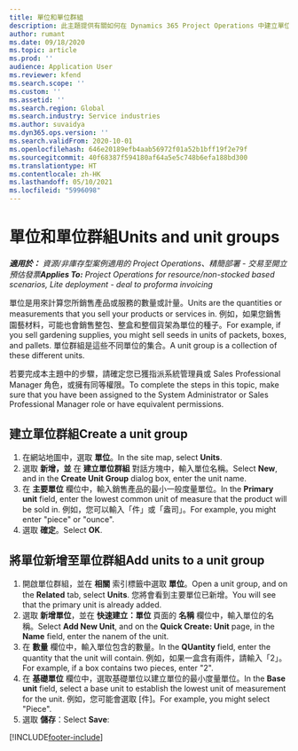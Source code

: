 ```yaml
---
title: 單位和單位群組
description: 此主題提供有關如何在 Dynamics 365 Project Operations 中建立單位和單位群組的資訊。
author: rumant
ms.date: 09/18/2020
ms.topic: article
ms.prod: ''
audience: Application User
ms.reviewer: kfend
ms.search.scope: ''
ms.custom: ''
ms.assetid: ''
ms.search.region: Global
ms.search.industry: Service industries
ms.author: suvaidya
ms.dyn365.ops.version: ''
ms.search.validFrom: 2020-10-01
ms.openlocfilehash: 646e20189efb4aab56972f01a52b1bff19f2e79f
ms.sourcegitcommit: 40f68387f594180af64a5e5c748b6efa188bd300
ms.translationtype: HT
ms.contentlocale: zh-HK
ms.lasthandoff: 05/10/2021
ms.locfileid: "5996098"
---
```

# <a name="units-and-unit-groups"></a><span data-ttu-id="0f725-103">單位和單位群組</span><span class="sxs-lookup"><span data-stu-id="0f725-103">Units and unit groups</span></span>

<span data-ttu-id="0f725-104">_**適用於：** 資源/非庫存型案例適用的 Project Operations、精簡部署 - 交易至開立預估發票_</span><span class="sxs-lookup"><span data-stu-id="0f725-104">_**Applies To:** Project Operations for resource/non-stocked based scenarios, Lite deployment - deal to proforma invoicing_</span></span>

<span data-ttu-id="0f725-105">單位是用來計算您所銷售產品或服務的數量或計量。</span><span class="sxs-lookup"><span data-stu-id="0f725-105">Units are the quantities or measurements that you sell your products or services in.</span></span> <span data-ttu-id="0f725-106">例如，如果您銷售園藝材料，可能也會銷售整包、整盒和整個貨架為單位的種子。</span><span class="sxs-lookup"><span data-stu-id="0f725-106">For example, if you sell gardening supplies, you might sell seeds in units of packets, boxes, and pallets.</span></span> <span data-ttu-id="0f725-107">單位群組是這些不同單位的集合。</span><span class="sxs-lookup"><span data-stu-id="0f725-107">A unit group is a collection of these different units.</span></span>

<span data-ttu-id="0f725-108">若要完成本主題中的步驟，請確定您已獲指派系統管理員或 Sales Professional Manager 角色，或擁有同等權限。</span><span class="sxs-lookup"><span data-stu-id="0f725-108">To complete the steps in this topic, make sure that you have been assigned to the System Administrator or Sales Professional Manager role or have equivalent permissions.</span></span>

## <a name="create-a-unit-group"></a><span data-ttu-id="0f725-109">建立單位群組</span><span class="sxs-lookup"><span data-stu-id="0f725-109">Create a unit group</span></span>

1. <span data-ttu-id="0f725-110">在網站地圖中，選取 **單位**。</span><span class="sxs-lookup"><span data-stu-id="0f725-110">In the site map, select **Units**.</span></span>
2. <span data-ttu-id="0f725-111">選取 **新增，並** 在 **建立單位群組** 對話方塊中，輸入單位名稱。</span><span class="sxs-lookup"><span data-stu-id="0f725-111">Select **New**, and in the **Create Unit Group** dialog box, enter the unit name.</span></span>
3. <span data-ttu-id="0f725-112">在 **主要單位** 欄位中，輸入銷售產品的最小一般度量單位。</span><span class="sxs-lookup"><span data-stu-id="0f725-112">In the **Primary unit** field, enter the lowest common unit of measure that the product will be sold in.</span></span> <span data-ttu-id="0f725-113">例如，您可以輸入「件」或「盎司」。</span><span class="sxs-lookup"><span data-stu-id="0f725-113">For example, you might enter "piece" or "ounce".</span></span>
4. <span data-ttu-id="0f725-114">選取 **確定**。</span><span class="sxs-lookup"><span data-stu-id="0f725-114">Select **OK**.</span></span>

## <a name="add-units-to-a-unit-group"></a><span data-ttu-id="0f725-115">將單位新增至單位群組</span><span class="sxs-lookup"><span data-stu-id="0f725-115">Add units to a unit group</span></span>

1. <span data-ttu-id="0f725-116">開啟單位群組，並在 **相關** 索引標籤中選取 **單位**。</span><span class="sxs-lookup"><span data-stu-id="0f725-116">Open a unit group, and on the **Related** tab, select **Units**.</span></span> <span data-ttu-id="0f725-117">您將會看到主要單位已新增。</span><span class="sxs-lookup"><span data-stu-id="0f725-117">You will see that the primary unit is already added.</span></span>
2. <span data-ttu-id="0f725-118">選取 **新增單位**，並在 **快速建立：單位** 頁面的 **名稱** 欄位中，輸入單位的名稱。</span><span class="sxs-lookup"><span data-stu-id="0f725-118">Select **Add New Unit**, and on the **Quick Create: Unit** page, in the **Name** field, enter the nanem of the unit.</span></span>
3. <span data-ttu-id="0f725-119">在 **數量** 欄位中，輸入單位包含的數量。</span><span class="sxs-lookup"><span data-stu-id="0f725-119">In the **QUantity** field, enter the quantity that the unit will contain.</span></span> <span data-ttu-id="0f725-120">例如，如果一盒含有兩件，請輸入「2」。</span><span class="sxs-lookup"><span data-stu-id="0f725-120">For example, if a box contains two pieces, enter "2".</span></span> 
4. <span data-ttu-id="0f725-121">在 **基礎單位** 欄位中，選取基礎單位以建立單位的最小度量單位。</span><span class="sxs-lookup"><span data-stu-id="0f725-121">In the **Base unit** field, select a base unit to establish the lowest unit of measurement for the unit.</span></span> <span data-ttu-id="0f725-122">例如，您可能會選取 [件]。</span><span class="sxs-lookup"><span data-stu-id="0f725-122">For example, you might select "Piece".</span></span>
5. <span data-ttu-id="0f725-123">選取 **儲存**：</span><span class="sxs-lookup"><span data-stu-id="0f725-123">Select **Save**:</span></span>


[!INCLUDE[footer-include](../includes/footer-banner.md)]